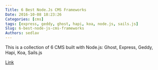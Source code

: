 ```yaml
---
Title: 6 Best Node.Js CMS Frameworks
Date: 2016-10-08 18:23:26
Categories: [cms]
tags: [express, geddy, ghost, hapi, koa, node.js, sails.js]
Slug: 6-best-node-js-cms-frameworks
Authors: sedlav
---
```


This is a collection of 6 CMS built with Node.js: Ghost, Express, Geddy, Hapi, Koa, Sails.js

[Link](http://theemon.com/6-best-node-js-cms-frameworks-worth-considering/)
